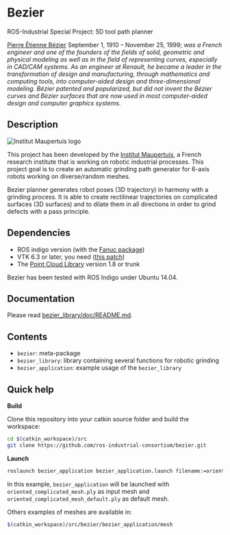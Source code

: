 Bezier
======

ROS-Industrial Special Project: 5D tool path planner

[Pierre Étienne Bézier](https://en.wikipedia.org/wiki/Pierre_B%C3%A9zier) September 1, 1910 – November 25, 1999; *was a French engineer and one of the founders of the fields of solid, geometric and physical modeling as well as in the field of representing curves, especially in CAD/CAM systems. As an engineer at Renault, he became a leader in the transformation of design and manufacturing, through mathematics and computing tools, into computer-aided design and three-dimensional modeling. Bézier patented and popularized, but did not invent the Bézier curves and Bézier surfaces that are now used in most computer-aided design and computer graphics systems.*


Description
-----------

![Institut Maupertuis logo](http://www.institutmaupertuis.fr/media/gabarit/logo.png)

This project has been developed by the [Institut Maupertuis](http://www.institutmaupertuis.fr), a French research institute that is working on robotic industrial processes.
This project goal is to create an automatic grinding path generator for 6-axis robots working on diverse/random meshes.

Bezier planner generates robot poses (3D trajectory) in harmony with a grinding process.
It is able to create rectilinear trajectories on complicated surfaces (3D surfaces) and to dilate them in all directions in order to grind defects with a pass principle.

Dependencies
------------

- ROS indigo version (with the [Fanuc package](https://github.com/ros-industrial/fanuc))
- VTK 6.3 or later, you need ([this patch](https://gitlab.kitware.com/vtk/vtk/merge_requests/213))
- The [Point Cloud Library](https://github.com/PointCloudLibrary/pcl) version 1.8 or trunk

Bezier has been tested with ROS Indigo under Ubuntu 14.04.

Documentation
-------------

Please read [bezier_library/doc/README.md](bezier_library/doc/README.md).

Contents
--------

- `bezier`: meta-package
- `bezier_library`: library containing several functions for robotic grinding
- `bezier_application`: example usage of the `bezier_library`

Quick help
----------

**Build**

Clone this repository into your catkin source folder and build the workspace:
```bash
cd $(catkin_workspace)/src
git clone https://github.com/ros-industrial-consortium/bezier.git
```

**Launch**
```bash
roslaunch bezier_application bezier_application.launch filename:=oriented_complicated_mesh.ply
```

In this example, `bezier_application` will be launched with `oriented_complicated_mesh.ply` as input mesh and `oriented_complicated_mesh_default.ply` as default mesh.

Others examples of meshes are available in:
```bash
$(catkin_workspace)/src/bezier/bezier_application/mesh
```
